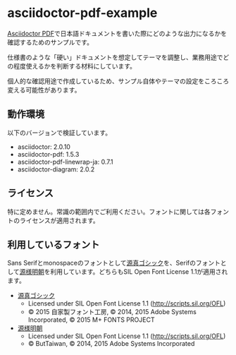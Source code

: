 # asciidoctor-pdf-example

[Asciidoctor PDF](https://github.com/asciidoctor/asciidoctor-pdf)で日本語ドキュメントを書いた際にどのような出力になるかを確認するためのサンプルです。

仕様書のような「硬い」ドキュメントを想定してテーマを調整し、業務用途でどの程度使えるかを判断する材料にしています。

個人的な確認用途で作成しているため、サンプル自体やテーマの設定をころころ変える可能性があります。

## 動作環境

以下のバージョンで検証しています。

- asciidoctor: 2.0.10
- asciidoctor-pdf: 1.5.3
- asciidoctor-pdf-linewrap-ja: 0.7.1
- asciidoctor-diagram: 2.0.2

## ライセンス

特に定めません。常識の範囲内でご利用ください。フォントに関しては各フォントのライセンスが適用されます。

## 利用しているフォント

Sans Serifとmonospaceのフォントとして[源真ゴシック](http://jikasei.me/font/genshin/)を、Serifのフォントとして[源様明朝](https://github.com/ButTaiwan/genyo-font)を利用しています。どちらもSIL Open Font License 1.1が適用されます。

- [源真ゴシック](http://jikasei.me/font/genshin/)
  - Licensed under SIL Open Font License 1.1 (http://scripts.sil.org/OFL)
  - © 2015 自家製フォント工房, © 2014, 2015 Adobe Systems Incorporated, © 2015 M+ FONTS PROJECT
- [源様明朝](https://github.com/ButTaiwan/genyo-font)
  - Licensed under SIL Open Font License 1.1 (http://scripts.sil.org/OFL)
  - © ButTaiwan, © 2014, 2015 Adobe Systems Incorporated
